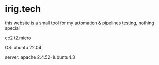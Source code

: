 # irig.tech

this website is a small tool for my automation & pipelines testing, nothing special

ec2 t2.micro

OS: ubuntu 22.04

server: apache 2.4.52-1ubuntu4.3
